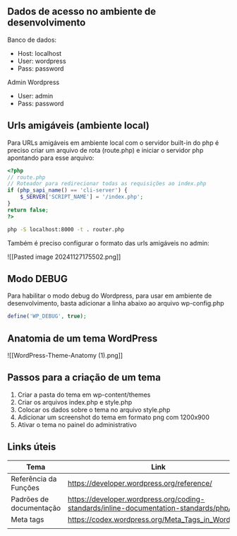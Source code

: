 ## Dados de acesso no ambiente de desenvolvimento

Banco de dados:
- Host: localhost
- User: wordpress
- Pass: password

Admin Wordpress
- User: admin
- Pass: password

## Urls amigáveis (ambiente local)

Para URLs amigáveis em ambiente local com o servidor built-in do php é preciso criar um arquivo de rota (route.php) e iniciar o servidor php apontando para esse arquivo:

```php
<?php
// route.php
// Roteador para redirecionar todas as requisições ao index.php
if (php_sapi_name() == 'cli-server') {
    $_SERVER['SCRIPT_NAME'] = '/index.php';
}
return false;
?>
```

```bash
php -S localhost:8000 -t . router.php
```

Também é preciso configurar o formato das urls amigáveis no admin:

![[Pasted image 20241127175502.png]]

## Modo DEBUG

Para habilitar o modo debug do Wordpress, para usar em ambiente de desenvolvimento, basta adicionar a linha abaixo ao arquivo wp-config.php
```php
define('WP_DEBUG', true);
```


## Anatomia de um tema WordPress

![[WordPress-Theme-Anatomy (1).png]]

## Passos para a criação de um tema

1. Criar a pasta do tema em wp-content/themes
2. Criar os arquivos index.php e style.php
3. Colocar os dados sobre o tema no arquivo style.php
4. Adicionar um screenshot do tema em formato png com 1200x900
5. Ativar o tema no painel do administrativo







## Links úteis


| Tema                    | Link                                                                                 |
| ----------------------- | ------------------------------------------------------------------------------------ |
| Referência da Funções   | https://developer.wordpress.org/reference/                                           |
| Padrões de documentação | https://developer.wordpress.org/coding-standards/inline-documentation-standards/php/ |
| Meta tags               | https://codex.wordpress.org/Meta_Tags_in_WordPress                                   |
|                         |                                                                                      |
